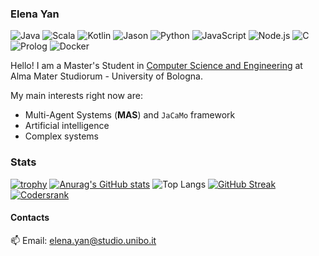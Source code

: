 ### Elena Yan

<!--
**yan-elena/yan-elena** is a ✨ _special_ ✨ repository because its `README.md` (this file) appears on your GitHub profile.

Here are some ideas to get you started:

- 🔭 I’m currently working on ...
- 🌱 I’m currently learning ...
- 👯 I’m looking to collaborate on ...
- 🤔 I’m looking for help with ...
- 💬 Ask me about ...
- 📫 How to reach me: ...
- 😄 Pronouns: ...
- ⚡ Fun fact: ...
-->

![Java](https://img.shields.io/badge/Java-Fluent-red)
![Scala](https://img.shields.io/badge/Scala-Good-Green)
![Kotlin](https://img.shields.io/badge/Kotlin-Good-Green)
![Jason](https://img.shields.io/badge/Jason-Good-Green)
![Python](https://img.shields.io/badge/Python-Good-Green)
![JavaScript](https://img.shields.io/badge/JavaScript-Good-Green)
![Node.js](https://img.shields.io/badge/Node.js-Good-Green)
![C](https://img.shields.io/badge/C-Intermediate-blue)
![Prolog](https://img.shields.io/badge/Prolog-Intermediate-blue)
![Docker](https://img.shields.io/badge/Docker-Intermediate-blue)

Hello! I am a Master's Student in [Computer Science and Engineering](https://corsi.unibo.it/2cycle/ComputerScienceEngineering) at Alma Mater Studiorum - University of Bologna.

My main interests right now are:
- Multi-Agent Systems (**MAS**) and `JaCaMo` framework
- Artificial intelligence
- Complex systems

### Stats

[![trophy](https://github-profile-trophy.vercel.app/?username=yan-elena&row=1)](https://github.com/ryo-ma/github-profile-trophy)
[![Anurag's GitHub stats](https://github-readme-stats.vercel.app/api?username=yan-elena)](https://github.com/anuraghazra/github-readme-stats)
![Top Langs](https://github-readme-stats.vercel.app/api/top-langs/?username=yan-elena&layout=compact&hide_border=true)
[![GitHub Streak](https://github-readme-streak-stats.herokuapp.com?user=yan-elena)](https://git.io/streak-stats)
[![Codersrank](https://cr-ss-service.azurewebsites.net/api/ScreenShot?widget=summary&username=yan-elena)](https://profile.codersrank.io/user/yan-elena/)


#### Contacts
📫 Email: elena.yan@studio.unibo.it
